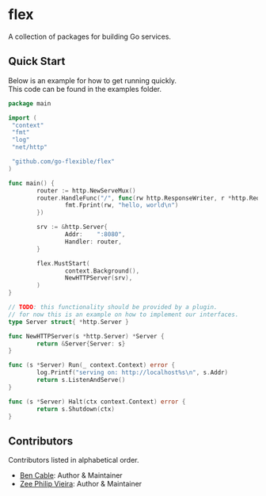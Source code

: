 # flex

A collection of packages for building Go services.

## Quick Start

Below is an example for how to get running quickly.  
This code can be found in the examples folder.

```go
package main

import (
 "context"
 "fmt"
 "log"
 "net/http"

 "github.com/go-flexible/flex"
)

func main() {
        router := http.NewServeMux()
        router.HandleFunc("/", func(rw http.ResponseWriter, r *http.Request) {
                fmt.Fprint(rw, "hello, world\n")
        })

        srv := &http.Server{
                Addr:    ":8080",
                Handler: router,
        }

        flex.MustStart(
                context.Background(),
                NewHTTPServer(srv),
        )
}

// TODO: this functionality should be provided by a plugin.
// for now this is an example on how to implement our interfaces.
type Server struct{ *http.Server }

func NewHTTPServer(s *http.Server) *Server {
        return &Server{Server: s}
}

func (s *Server) Run(_ context.Context) error {
        log.Printf("serving on: http://localhost%s\n", s.Addr)
        return s.ListenAndServe()
}

func (s *Server) Halt(ctx context.Context) error {
        return s.Shutdown(ctx)
}
```

## Contributors

Contributors listed in alphabetical order.

- [Ben Cable](https://github.com/ladydascalie): Author & Maintainer
- [Zee Philip Vieira](https://github.com/zeeraw): Author & Maintainer

